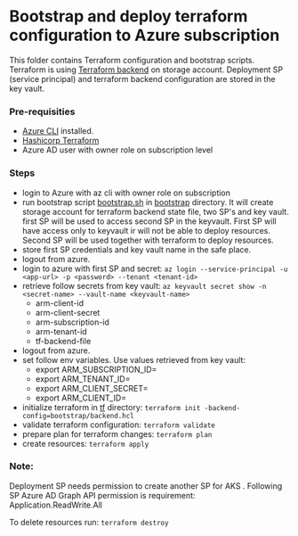 # Bootstrap and deploy terraform configuration to Azure subscription

This folder contains Terraform configuration and bootstrap scripts.
Terraform is using  [Terraform backend](https://www.terraform.io/docs/backends/types/azurerm.html) on storage account.
Deployment SP (service principal) and terraform backend configuration are stored in the key vault.


### Pre-requisities
 - [Azure CLI](https://docs.microsoft.com/en-us/cli/azure/install-azure-cli) installed.
 - [Hashicorp Terraform](https://www.terraform.io/downloads.html)
 - Azure AD user with owner role on subscription level 

### Steps

- login to Azure with az cli with owner role on subscription
- run bootstrap script [bootstrap.sh](tf/bootstrap/bootstrap.sh) in [bootstrap](tf/bootstrap) directory. It will create storage account for terraform backend state file, two SP's and key vault. first SP will be used to access second SP in the keyvault. First SP will have access only to keyvault ir will not be able to deploy resources. Second SP will be used together with terraform to deploy resources.
- store first SP credentials and key vault name in the safe place.
- logout from azure.
- login to azure with first SP and secret: ```az login --service-principal -u <app-url> -p <password> --tenant <tenant-id>```
- retrieve follow secrets from key vault: ```az keyvault secret show -n <secret-name> --vault-name <keyvault-name>```
    - arm-client-id
    - arm-client-secret
    - arm-subscription-id
    - arm-tenant-id
    - tf-backend-file
- logout from azure.
- set follow env variables. Use values retrieved from key vault:
    - export ARM_SUBSCRIPTION_ID=
    - export ARM_TENANT_ID=
    - export ARM_CLIENT_SECRET=
    - export ARM_CLIENT_ID=
- initialize terraform in [tf](tf) directory: ```terraform init -backend-config=bootstrap/backend.hcl```
- validate terraform configuration: ```terraform validate```
- prepare plan for terraform changes: ```terraform plan```
- create resources: ```terraform apply```

### Note:  
Deployment SP needs permission to create another SP for AKS . Following SP Azure AD Graph API permission is requirement: Application.ReadWrite.All 

To delete resources run: ```terraform destroy```
